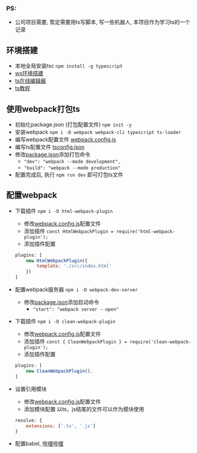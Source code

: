 ### PS:

- 公司项目需要, 暂定需要用ts写脚本, 写一些机器人, 本项目作为学习ts的一个记录

## 环境搭建

- 本地全局安装tsc ```npm install -g typescript```
- [ws环境搭建](https://www.cnblogs.com/wfaceboss/p/10043101.html "ws环境搭建")
- [ts在线编辑器](http://www.typescriptlang.org/play/)
- [ts教程](https://typescript.p6p.net/typescript-tutorial/basic.html)

## 使用webpack打包ts

- 初始化package.json (打包配置文件) `npm init -y`
- 安装webpack `npm i -D webpack webpack-cli typescript ts-loader`
- 编写webpack配置文件 [webpack.config.js](webpack.config.js)
- 编写ts配置文件 [tsconfig.json](tsconfig.json)
- 修改[package.json](package.json)添加打包命令
    - `"dev": "webpack --mode development",`
    - `"build": "webpack --mode production"`
- 配置完成后, 执行 `npm run dev` 即可打包ts文件

## 配置webpack

- 下载插件 `npm i -D html-webpack-plugin`
    - 修改[webpack.config.js](webpack.config.js)配置文件
    - 添加插件 `const HtmlWebpackPlugin = require('html-webpack-plugin');`
    - 添加插件配置

    ```js
    plugins: [
        new HtmlWebpackPlugin({
            template: './src/index.html'
        })
    ]
    ```
- 配置webpack服务器 `npm i -D webpack-dev-server`
    - 修改[package.json](package.json)添加启动命令
        - `"start": "webpack server --open"`
- 下载插件 `npm i -D clean-webpack-plugin`
    - 修改[webpack.config.js](webpack.config.js)配置文件
    - 添加插件 `const { CleanWebpackPlugin } = require('clean-webpack-plugin');`
    - 添加插件配置

    ```js
    plugins: [
        new CleanWebpackPlugin(),
    ]
    ```
- 设置引用模块
    - 修改[webpack.config.js](webpack.config.js)配置文件
    - 添加模块配置 以ts，js结尾的文件可以作为模块使用

    ```js
    resolve: {
        extensions: ['.ts', '.js']
    }
    ```
- 配置babel, [哔哩哔哩](https://www.bilibili.com/video/BV1Xy4y1v7S2?p=12)